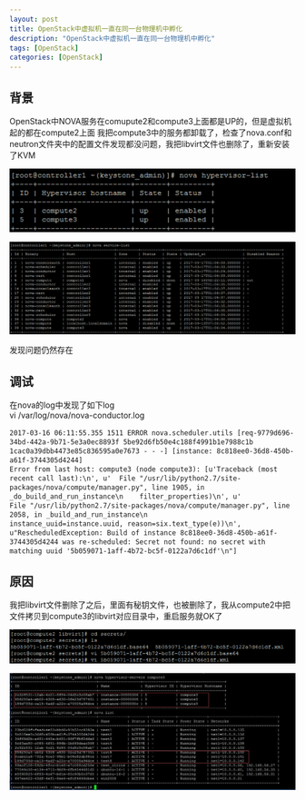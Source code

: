 ```yaml
---
layout: post
title: OpenStack中虚拟机一直在同一台物理机中孵化
description: "OpenStack中虚拟机一直在同一台物理机中孵化"
tags: [OpenStack]
categories: [OpenStack]
---
```


## 背景

OpenStack中NOVA服务在comupute2和compute3上面都是UP的，但是虚拟机起的都在compute2上面
我把compute3中的服务都卸载了，检查了nova.conf和neutron文件夹中的配置文件发现都没问题，我把libvirt文件也删除了，重新安装了KVM

![image](/images/openstack_rebalance/1.jpg)

![image](/images/openstack_rebalance/2.jpg)

发现问题仍然存在

## 调试


在nova的log中发现了如下log  
vi /var/log/nova/nova-conductor.log

```
2017-03-16 06:11:55.355 1511 ERROR nova.scheduler.utils [req-9779d696-34bd-442a-9b71-5e3a0ec8893f 5be92d6fb50e4c188f4991b1e7988c1b 1cac0a39dbb4473e85c836595a0e7673 - - -] [instance: 8c818ee0-36d8-450b-a61f-3744305d4244] 
Error from last host: compute3 (node compute3): [u'Traceback (most recent call last):\n', u'  File "/usr/lib/python2.7/site-packages/nova/compute/manager.py", line 1905, in _do_build_and_run_instance\n    filter_properties)\n', u'  
File "/usr/lib/python2.7/site-packages/nova/compute/manager.py", line 2058, in _build_and_run_instance\n    
instance_uuid=instance.uuid, reason=six.text_type(e))\n', u"RescheduledException: Build of instance 8c818ee0-36d8-450b-a61f-3744305d4244 was re-scheduled: Secret not found: no secret with matching uuid '5b059071-1aff-4b72-bc5f-0122a7d6c1df'\n"]
```


## 原因

我把libvirt文件删除了之后，里面有秘钥文件，也被删除了，我从compute2中把文件拷贝到compute3的libvirt对应目录中，重启服务就OK了


![image](/images/openstack_rebalance/3.jpg)

![image](/images/openstack_rebalance/4.jpg)

